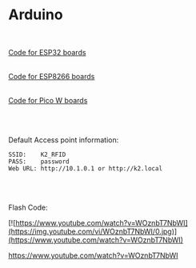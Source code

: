 # Arduino
<br>

<a href=https://github.com/DnG-Crafts/K2-RFID/tree/main/Arduino/ESP32>Code for ESP32 boards</a><br><br>

<a href=https://github.com/DnG-Crafts/K2-RFID/tree/main/Arduino/ESP8266>Code for ESP8266 boards</a><br><br>

<a href=https://github.com/DnG-Crafts/K2-RFID/tree/main/Arduino/Pico_W>Code for Pico W boards</a>


<br><br>

Default Access point information:<br>
```
SSID:    K2_RFID
PASS:    password
Web URL: http://10.1.0.1 or http://k2.local
```
<br><br>

Flash Code:

[![https://www.youtube.com/watch?v=WOznbT7NbWI](https://img.youtube.com/vi/WOznbT7NbWI/0.jpg)](https://www.youtube.com/watch?v=WOznbT7NbWI)

https://www.youtube.com/watch?v=WOznbT7NbWI<br>



